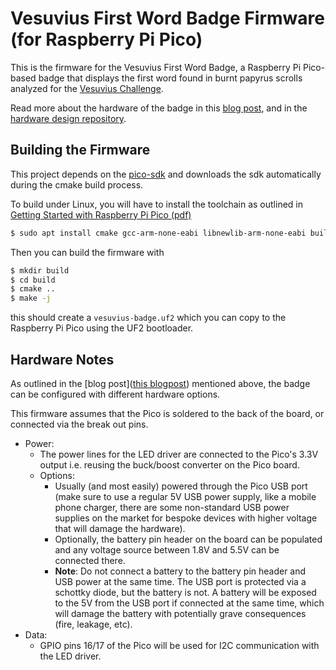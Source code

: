 # Vesuvius First Word Badge Firmware (for Raspberry Pi Pico)

This is the firmware for the Vesuvius First Word Badge, a Raspberry Pi Pico-based badge that displays the first word found in burnt papyrus scrolls
analyzed for the [Vesuvius Challenge](https://scrollprize.substack.com/p/first-word-discovered-in-unopened).

Read more about the hardware of the badge in this [blog post](https://vesuvius.virtual-void.net/blog/2024/01/10/vesuvius-badge-hardware/), and
in the [hardware design repository](https://github.com/jrudolph/vesuvius-badge).

## Building the Firmware

This project depends on the [pico-sdk](https://github.com/raspberrypi/pico-sdk) and downloads the sdk automatically during the cmake build process.

To build under Linux, you will have to install the toolchain as outlined in [Getting Started with Raspberry Pi Pico (pdf)](https://datasheets.raspberrypi.com/pico/getting-started-with-pico.pdf#%5B%7B%22num%22%3A10%2C%22gen%22%3A0%7D%2C%7B%22name%22%3A%22XYZ%22%7D%2C115%2C629.322%2Cnull%5D)

```bash
$ sudo apt install cmake gcc-arm-none-eabi libnewlib-arm-none-eabi build-essential
```

Then you can build the firmware with

```bash
$ mkdir build
$ cd build
$ cmake ..
$ make -j
```

this should create a `vesuvius-badge.uf2` which you can copy to the Raspberry Pi Pico using the UF2 bootloader.


## Hardware Notes

As outlined in the [blog post]([this blogpost](https://vesuvius.virtual-void.net/blog/2024/01/10/vesuvius-badge-hardware/)) mentioned above, the
badge can be configured with different hardware options.

This firmware assumes that the Pico is soldered to the back of the board, or connected via the break out pins.
- Power:
    - The power lines for the LED driver are connected to the Pico's 3.3V output i.e. reusing the buck/boost converter on the Pico board.
    - Options:
        - Usually (and most easily) powered through the Pico USB port (make sure to use a regular 5V USB power supply, like a mobile phone charger,
          there are some non-standard USB power supplies on the market for bespoke devices with higher voltage that will damage the hardware).
        - Optionally, the battery pin header on the board can be populated and any voltage source between 1.8V and 5.5V can be connected there.
        - **Note**: Do not connect a battery to the battery pin header and USB power at the same time. The USB port is protected via a schottky diode,
        but the battery is not. A battery will be exposed to the 5V from the USB port if connected at the same time, which will damage
        the battery with potentially grave consequences (fire, leakage, etc).
- Data:
    - GPIO pins 16/17 of the Pico will be used for I2C communication with the LED driver.
